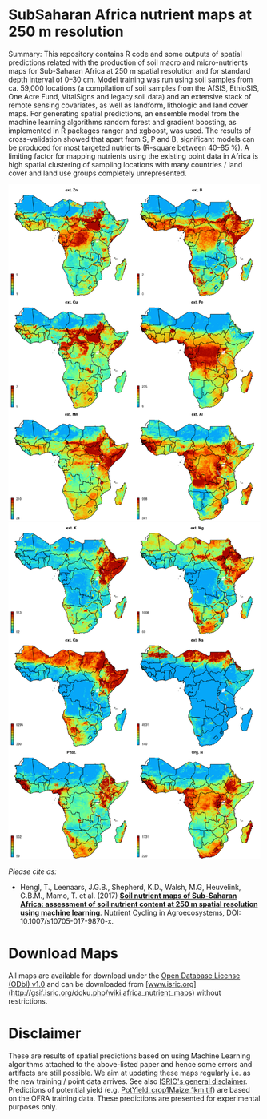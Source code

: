 # SubSaharan Africa nutrient maps at 250 m resolution

Summary: This repository contains R code and some outputs of spatial predictions related with the production of soil macro and micro-nutrients maps for Sub-Saharan Africa at 250 m spatial resolution and for standard depth interval of 0–30 cm. Model training was run using soil samples from ca. 59,000 locations (a compilation of soil samples from the AfSIS, EthioSIS, One Acre Fund, VitalSigns and legacy soil data) and an extensive stack of remote sensing covariates, as well as landform, lithologic and land cover maps. For generating spatial predictions, an ensemble model from the machine learning algorithms random forest and gradient boosting, as implemented in R packages ranger and xgboost, was used. The results of cross-validation showed that apart from S, P and B, significant models can be produced for most targeted nutrients (R-square between 40–85 %). A limiting factor for mapping nutrients using the existing point data in Africa is high spatial clustering of sampling locations with many countries / land cover and land use groups completely unrepresented.

![alt text](https://github.com/ISRICWorldSoil/AfricaSoilNutrients/blob/master/plots/Fig_AfNutrients_final_maps_micro.png)
![alt text](https://github.com/ISRICWorldSoil/AfricaSoilNutrients/blob/master/plots/Fig_AfNutrients_final_maps_macro.png "Output predictions for micro and macro-nutrients.")

*Please cite as:*

* Hengl, T., Leenaars, J.G.B., Shepherd, K.D., Walsh, M.G, Heuvelink, G.B.M., Mamo, T. et al. (2017) [**Soil nutrient maps of Sub-Saharan Africa: assessment of soil nutrient content at 250 m spatial resolution using machine learning**](https://link.springer.com/content/pdf/10.1007/s10705-017-9870-x.pdf). Nutrient Cycling in Agroecosystems, DOI: 10.1007/s10705-017-9870-x.

# Download Maps

All maps are available for download under the [Open Database License (ODbl) v1.0](https://opendatacommons.org/licenses/odbl/) and can be downloaded from [www.isric.org](http://gsif.isric.org/doku.php/wiki:africa_nutrient_maps) without restrictions.

# Disclaimer

These are results of spatial predictions based on using Machine Learning algorithms attached to the above-listed paper and hence some errors and artifacts are still possible. We aim at updating these maps regularly i.e. as the new training / point data arrives. See also [ISRIC's general disclaimer](http://www.isric.org/data/data-policy/#disclaimer). Predictions of potential yield (e.g. [PotYield_crop1Maize_1km.tif](https://github.com/ISRICWorldSoil/AfricaSoilNutrients/blob/master/maps/PotYield_crop1Maize_1km.tif)) are based on the OFRA training data. These predictions are presented for experimental purposes only. 
